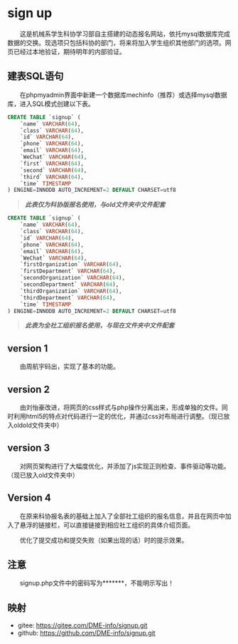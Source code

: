 # sign up

&emsp;&emsp;这是机械系学生科协学习部自主搭建的动态报名网站，依托mysql数据库完成数据的交换。现选项只包括科协的部门，将来将加入学生组织其他部门的选项。网页已经过本地验证，期待明年的内部验证。

## 建表SQL语句

&emsp;&emsp;在phpmyadmin界面中新建一个数据库mechinfo（推荐）或选择mysql数据库，进入SQL模式创建以下表。

```sql
CREATE TABLE `signup` (
    `name` VARCHAR(64),
    `class` VARCHAR(64),
    `id` VARCHAR(64),
    `phone` VARCHAR(64),
    `email` VARCHAR(64),
    `WeChat` VARCHAR(64),
    `first` VARCHAR(64),
    `second` VARCHAR(64),
    `third` VARCHAR(64),
    `time` TIMESTAMP
) ENGINE=INNODB AUTO_INCREMENT=2 DEFAULT CHARSET=utf8
```

> ***此表仅为科协版报名使用，与old文件夹中文件配套***

```sql
CREATE TABLE `signup` (
    `name` VARCHAR(64),
    `class` VARCHAR(64),
    `id` VARCHAR(64),
    `phone` VARCHAR(64),
    `email` VARCHAR(64),
    `WeChat` VARCHAR(64),
    `firstOrganization` VARCHAR(64),
    `firstDepartment` VARCHAR(64),
    `secondOrganization` VARCHAR(64),
    `secondDepartment` VARCHAR(64),
    `thirdOrganization` VARCHAR(64),
    `thirdDepartment` VARCHAR(64),
    `time` TIMESTAMP
) ENGINE=INNODB AUTO_INCREMENT=2 DEFAULT CHARSET=utf8
```

> ***此表为全社工组织报名使用，与现在文件夹中文件配套***

## version 1

&emsp;&emsp;由周航宇码出，实现了基本的功能。

## version 2

&emsp;&emsp;由刘怡豪改进，将网页的css样式与php操作分离出来，形成单独的文件。同时利用html5的特点对代码进行一定的优化，并通过css对布局进行调整。（现已放入oldold文件夹中）

## version 3

&emsp;&emsp;对网页架构进行了大幅度优化，并添加了js实现正则检查、事件驱动等功能。（现已放入old文件夹中）

## Version 4

&emsp;&emsp;在原来科协报名表的基础上加入了全部社工组织的报名信息，并且在网页中加入了悬浮的链接栏，可以直接链接到相应社工组织的具体介绍页面。

&emsp;&emsp;优化了提交成功和提交失败（如果出现的话）时的提示效果。

## 注意

&emsp;&emsp;signup.php文件中的密码写为\*\*\*\*\*\*\*，不能明示写出！

## 映射

+ gitee: https://gitee.com/DME-info/signup.git
+ github: https://github.com/DME-info/signup.git

